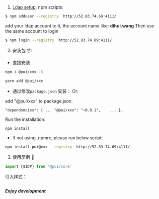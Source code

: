 1. [Ldap setup](./ldap.md), npm scripts:

```bash
$ npm adduser --registry  http://52.83.74.69:4111/
```
add your ldap account to it, the account name like:  **dihui.wang**
Then use the same account to login

```bash
$ npm login --registry  http://52.83.74.69:4111/
```

2. 安装包 📦 

* 直接安装
```bash
npm i @pui/xxx -S 
```

```bash
yarn add @pui/xxx 
```

* 通过修改`package.json` 安装：
Or:

add "@pui/xxx" to package.json:

`
  "dependencies": {
...
    "@pui/xxx": "~0.0.1",	
...
  },
`

Run the installation:
```bash
npm install
```

* If not using .npmrc, please run below script:
```bash
npm install pui@xxx --registry  http://52.83.74.69:4111/
```


3. 使用示例 🔨 

```jsx
import {$IDP} from '@pui/core'
```

引入样式：

```jsx
```

***Enjoy development*** 
